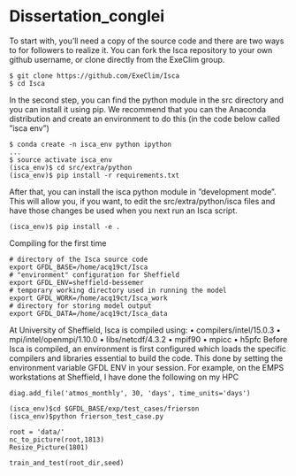 # Dissertation_conglei
To start with, you’ll need a copy of the source code and there are two ways to for followers
to realize it. You can fork the Isca repository to your own github username, or clone directly
from the ExeClim group.
```{bash}
$ git clone https://github.com/ExeClim/Isca
$ cd Isca
```
In the second step, you can find the python module in the src directory and you can
install it using pip. We recommend that you can the Anaconda distribution and create an
environment to do this (in the code below called ”isca env”)
```{bash}
$ conda create -n isca_env python ipython
...
$ source activate isca_env
(isca_env)$ cd src/extra/python
(isca_env)$ pip install -r requirements.txt
```
After that, you can install the isca python module in ”development mode”. This will
allow you, if you want, to edit the src/extra/python/isca files and have those changes be
used when you next run an Isca script.
```{bash}
(isca_env)$ pip install -e .
```
Compiling for the first time

```{bash}
# directory of the Isca source code
export GFDL_BASE=/home/acq19ct/Isca
# "environment" configuration for Sheffield
export GFDL_ENV=sheffield-bessemer
# temporary working directory used in running the model
export GFDL_WORK=/home/acq19ct/Isca_work
# directory for storing model output
export GFDL_DATA=/home/acq19ct/Isca_data
```
At University of Sheffield, Isca is compiled using:
• compilers/intel/15.0.3
• mpi/intel/openmpi/1.10.0
• libs/netcdf/4.3.2
• mpif90
• mpicc
• h5pfc
Before Isca is compiled, an environment is first configured which loads the specific compilers
and libraries essential to build the code. This done by setting the environment variable
GFDL ENV in your session.
For example, on the EMPS workstations at Sheffield, I have done the following on my HPC
```{bash}
diag.add_file('atmos_monthly', 30, 'days', time_units='days')
```



```{bash}
(isca_env)$cd $GFDL_BASE/exp/test_cases/frierson
(isca_env)$python frierson_test_case.py
```
```{bash}
root = 'data/'
nc_to_picture(root,1813)
Resize_Picture(1801)
```

```{bash}
train_and_test(root_dir,seed)
```
